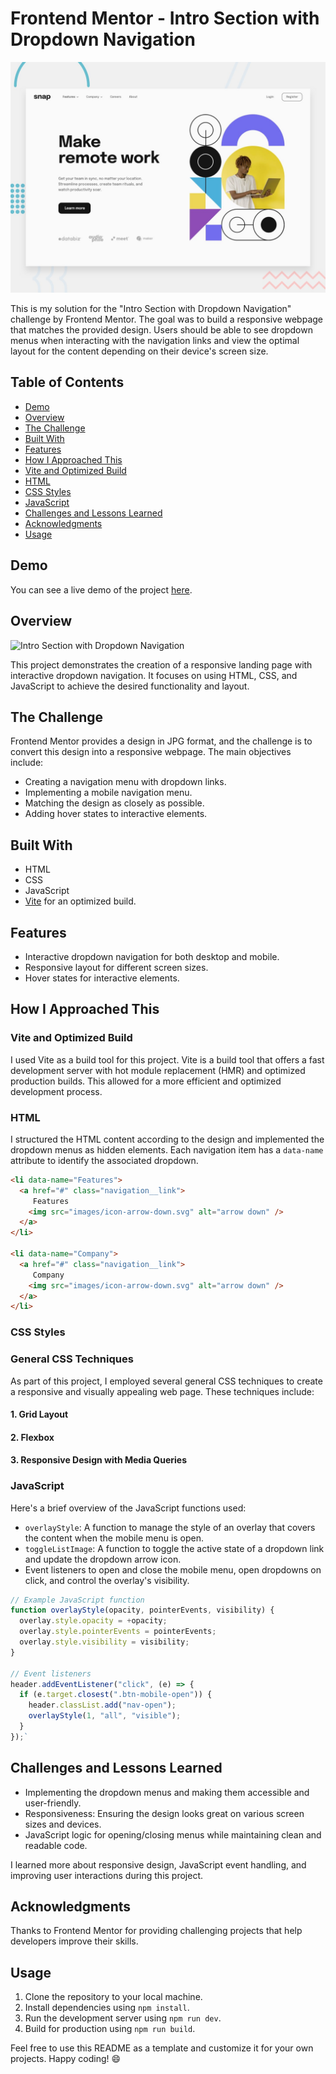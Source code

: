 
# Frontend Mentor - Intro Section with Dropdown Navigation

![Design preview](./design/desktop-preview.jpg)

This is my solution for the "Intro Section with Dropdown Navigation" challenge by Frontend Mentor. The goal was to build a responsive webpage that matches the provided design. Users should be able to see dropdown menus when interacting with the navigation links and view the optimal layout for the content depending on their device's screen size.

## Table of Contents

-   [Demo](https://chat.openai.com/c/f1d9421d-7f0c-434c-b2f6-12c949321e86#demo)
-   [Overview](https://chat.openai.com/c/f1d9421d-7f0c-434c-b2f6-12c949321e86#overview)
-   [The Challenge](https://chat.openai.com/c/f1d9421d-7f0c-434c-b2f6-12c949321e86#the-challenge)
-   [Built With](https://chat.openai.com/c/f1d9421d-7f0c-434c-b2f6-12c949321e86#built-with)
-   [Features](https://chat.openai.com/c/f1d9421d-7f0c-434c-b2f6-12c949321e86#features)
-   [How I Approached This](https://chat.openai.com/c/f1d9421d-7f0c-434c-b2f6-12c949321e86#how-i-approached-this)
-   [Vite and Optimized Build](https://chat.openai.com/c/f1d9421d-7f0c-434c-b2f6-12c949321e86#vite-and-optimized-build)
-   [HTML](https://chat.openai.com/c/f1d9421d-7f0c-434c-b2f6-12c949321e86#html)
-   [CSS Styles](https://chat.openai.com/c/f1d9421d-7f0c-434c-b2f6-12c949321e86#css-styles)
-   [JavaScript](https://chat.openai.com/c/f1d9421d-7f0c-434c-b2f6-12c949321e86#javascript)
-   [Challenges and Lessons Learned](https://chat.openai.com/c/f1d9421d-7f0c-434c-b2f6-12c949321e86#challenges-and-lessons-learned)
-   [Acknowledgments](https://chat.openai.com/c/f1d9421d-7f0c-434c-b2f6-12c949321e86#acknowledgments)
-   [Usage](https://chat.openai.com/c/f1d9421d-7f0c-434c-b2f6-12c949321e86#usage)

## Demo

You can see a live demo of the project [here](https://frontend-mentor-dropdown.netlify.app/).

## Overview

![Intro Section with Dropdown Navigation](https://chat.openai.com/c/screenshot.png)

This project demonstrates the creation of a responsive landing page with interactive dropdown navigation. It focuses on using HTML, CSS, and JavaScript to achieve the desired functionality and layout.

## The Challenge

Frontend Mentor provides a design in JPG format, and the challenge is to convert this design into a responsive webpage. The main objectives include:

-   Creating a navigation menu with dropdown links.
-   Implementing a mobile navigation menu.
-   Matching the design as closely as possible.
-   Adding hover states to interactive elements.

## Built With

-   HTML
-   CSS
-   JavaScript
-   [Vite](https://vitejs.dev/) for an optimized build.

## Features

-   Interactive dropdown navigation for both desktop and mobile.
-   Responsive layout for different screen sizes.
-   Hover states for interactive elements.

## How I Approached This

### Vite and Optimized Build

I used Vite as a build tool for this project. Vite is a build tool that offers a fast development server with hot module replacement (HMR) and optimized production builds. This allowed for a more efficient and optimized development process.

### HTML

I structured the HTML content according to the design and implemented the dropdown menus as hidden elements. Each navigation item has a `data-name` attribute to identify the associated dropdown.

```html <!-- Example HTML structure -->
<li data-name="Features">
  <a href="#" class="navigation__link">
     Features
    <img src="images/icon-arrow-down.svg" alt="arrow down" />
  </a>
</li>

<li data-name="Company">
  <a href="#" class="navigation__link">
     Company
    <img src="images/icon-arrow-down.svg" alt="arrow down" />
  </a>
</li>
``` 

### CSS Styles



### General CSS Techniques

As part of this project, I employed several general CSS techniques to create a responsive and visually appealing web page. These techniques include:

#### 1. Grid Layout
#### 2. Flexbox
#### 3. Responsive Design with Media Queries


### JavaScript

Here's a brief overview of the JavaScript functions used:

-   `overlayStyle`: A function to manage the style of an overlay that covers the content when the mobile menu is open.
-   `toggleListImage`: A function to toggle the active state of a dropdown link and update the dropdown arrow icon.
-   Event listeners to open and close the mobile menu, open dropdowns on click, and control the overlay's visibility.

```javascript
// Example JavaScript function
function overlayStyle(opacity, pointerEvents, visibility) {
  overlay.style.opacity = +opacity;
  overlay.style.pointerEvents = pointerEvents;
  overlay.style.visibility = visibility;
}

// Event listeners
header.addEventListener("click", (e) => {
  if (e.target.closest(".btn-mobile-open")) {
    header.classList.add("nav-open");
    overlayStyle(1, "all", "visible");
  }
});`
```

## Challenges and Lessons Learned

-   Implementing the dropdown menus and making them accessible and user-friendly.
-   Responsiveness: Ensuring the design looks great on various screen sizes and devices.
-   JavaScript logic for opening/closing menus while maintaining clean and readable code.

I learned more about responsive design, JavaScript event handling, and improving user interactions during this project.

## Acknowledgments

Thanks to Frontend Mentor for providing challenging projects that help developers improve their skills.

## Usage

1.  Clone the repository to your local machine.
2.  Install dependencies using `npm install`.
3.  Run the development server using `npm run dev`.
4.  Build for production using `npm run build`.

Feel free to use this README as a template and customize it for your own projects. Happy coding! 😄
